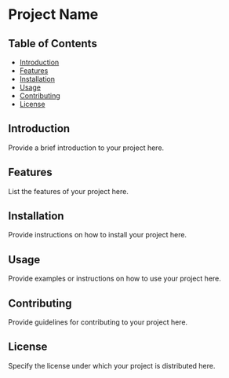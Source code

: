 # Project Name

## Table of Contents
- [Introduction](#introduction)
- [Features](#features)
- [Installation](#installation)
- [Usage](#usage)
- [Contributing](#contributing)
- [License](#license)

## Introduction
Provide a brief introduction to your project here.

## Features
List the features of your project here.

## Installation
Provide instructions on how to install your project here.

## Usage
Provide examples or instructions on how to use your project here.

## Contributing
Provide guidelines for contributing to your project here.

## License
Specify the license under which your project is distributed here.
